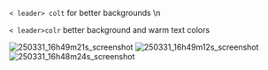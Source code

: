 
```< leader> colt``` for better backgrounds \n

```< leader>colr``` better background and warm text colors


![250331_16h49m21s_screenshot](https://github.com/user-attachments/assets/1e6ddcd1-f4ac-44a3-9d7a-2814daed9665)
![250331_16h49m12s_screenshot](https://github.com/user-attachments/assets/5734c67c-f439-4aba-8958-8aeba5e04011)
![250331_16h48m24s_screenshot](https://github.com/user-attachments/assets/38f56748-d262-4124-bc78-adc63be20278)
